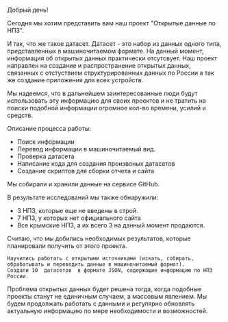 Добрый день!

Сегодня мы хотим представить вам наш проект "Открытые данные по НПЗ".



И так, что же такое датасет. Датасет - это набор из данных одного типа, представленных в машиночитаемом формате.
На данный момент, информация об открытых данных практически отсутсвует. Наш проект направлен на создание и распространение открытых данных, связанных с отстуствием структурированных данных по России а так же создание приложения для всех устройств.

Мы надеемся, что в дальнейшем заинтересованные люди будут использовать эту информацию
для своих проектов и не тратить на поиски подобной информации огромное кол-во времени, усилий и средств.


Описание процесса работы: 
- Поиск информации
- Перевод информации в машиночитаемый вид.
- Проверка датасета
- Написание кода для создания произвоных датасетов
- Создание скриптов для сборки отчета и сайта

Мы собирали и хранили данные на сервисе GitHub. 

В результате исследований мы также обнаружили:
- 3 НПЗ, которые еще не введены в строй. 
- 7 НПЗ, у которых нет официального сайта 
- Все крымские НПЗ, а их всего 3 на данный момент продаются.


Считаю, что мы добились необходимых результатов, которые планировали получить от этого проекта.

    Научились работать с открытыми источниками (искать, собирать, обрабатывать и переводить данные в машиночитаемый формат).
    Создали 10  датасетов  в формате JSON, содержащие информацию по НПЗ России.
    

Проблема открытых данных будет решена тогда, когда подобные проекты станут не единичным случаем, а массовым явлением. Мы будем продолжать работать с данными и регулярно обновлять актуальную информацию по мере необходимости и возможностей.
